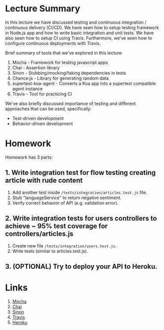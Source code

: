 # Lecture Summary

In this lecture we have discussed testing and continuous integration / continuous delivery (CI/CD). We have seen how to setup testing framework in Node.js app and how to write basic integration and unit tests. We have also seen how to setup CI using Travis. Furthermore, we've seen how to configure continuous deployments with Travis.

Brief summary of tools that we've explored in this lecture:

1. Mocha     - Framework for testing javascript apps
2. Chai      - Assertion library 
3. Sinon     - Stubbing/mocking/faking dependencies in tests
4. Chance.js - Library for generating random data
5. supertest-koa-agent - Converts a Koa app into a supertest compatible agent instance
6. Travis    - Tool for practicing CI

We've also briefly discussed importance of testing and different approaches that can be used, specifically:
- Test-driven development
- Behavior-driven development

# Homework

Homework has 3 parts:

## 1. Write integration test for flow testing creating article with rude content

1. Add another test inside `/tests/integration/articles.test.js` file.
2. Stub "languageService" to return negative sentiment.
3. Verify correct behavior of API (e.g. validation error).


## 2. Write integration tests for users controllers to achieve ~ 95% test coverage for controllers/articles.js

1. Create new file `/tests/integration/users.test.js`.
2. Write tests (similar to articles.test.js).


## 3. (OPTIONAL) Try to deploy your API to Heroku.

# Links

1. [Mocha](https://mochajs.org/)
4. [Chai](https://www.chaijs.com/)
2. [Sinon](https://sinonjs.org/)
3. [Travis](https://docs.travis-ci.com/)
5. [Heroku](https://www.heroku.com/)
